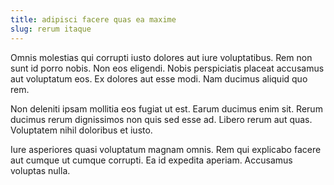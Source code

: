 ```yaml
---
title: adipisci facere quas ea maxime
slug: rerum itaque
---
```


Omnis molestias qui corrupti iusto dolores aut iure voluptatibus. Rem non sunt id porro nobis. Non eos eligendi. Nobis perspiciatis placeat accusamus aut voluptatum eos. Ex dolores aut esse modi. Nam ducimus aliquid quo rem.

Non deleniti ipsam mollitia eos fugiat ut est. Earum ducimus enim sit. Rerum ducimus rerum dignissimos non quis sed esse ad. Libero rerum aut quas. Voluptatem nihil doloribus et iusto.

Iure asperiores quasi voluptatum magnam omnis. Rem qui explicabo facere aut cumque ut cumque corrupti. Ea id expedita aperiam. Accusamus voluptas nulla.
